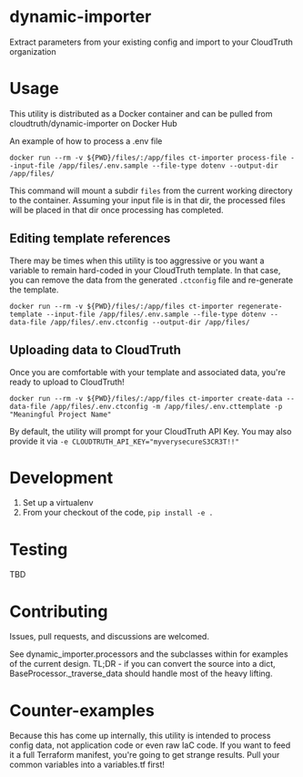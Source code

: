 # dynamic-importer
Extract parameters from your existing config and import to your CloudTruth organization

# Usage
This utility is distributed as a Docker container and can be pulled from cloudtruth/dynamic-importer on Docker Hub

An example of how to process a .env file
```
docker run --rm -v ${PWD}/files/:/app/files ct-importer process-file --input-file /app/files/.env.sample --file-type dotenv --output-dir /app/files/
```

This command will mount a subdir `files` from the current working directory to the container. Assuming your input file is in that dir, the processed files will be placed in that dir once processing has completed.

## Editing template references
There may be times when this utility is too aggressive or you want a variable to remain hard-coded in your CloudTruth template. In that case, you can remove the data from the generated `.ctconfig` file and re-generate the template.

```
docker run --rm -v ${PWD}/files/:/app/files ct-importer regenerate-template --input-file /app/files/.env.sample --file-type dotenv --data-file /app/files/.env.ctconfig --output-dir /app/files/
```

## Uploading data to CloudTruth
Once you are comfortable with your template and associated data, you're ready to upload to CloudTruth!

```
docker run --rm -v ${PWD}/files/:/app/files ct-importer create-data --data-file /app/files/.env.ctconfig -m /app/files/.env.cttemplate -p "Meaningful Project Name"
```

By default, the utility will prompt for your CloudTruth API Key. You may also provide it via `-e CLOUDTRUTH_API_KEY="myverysecureS3CR3T!!"`

# Development
1. Set up a virtualenv
1. From your checkout of the code, `pip install -e .`

# Testing
TBD

# Contributing
Issues, pull requests, and discussions are welcomed.

See dynamic_importer.processors and the subclasses within for examples of the current design. TL;DR - if you can convert the source into a dict, BaseProcessor._traverse_data should handle most of the heavy lifting.

# Counter-examples
Because this has come up internally, this utility is intended to process config data, not application code or even raw IaC code. If you want to feed it a full Terraform manifest, you're going to get strange results. Pull your common variables into a variables.tf first!